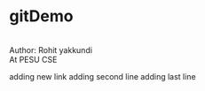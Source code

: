 # gitDemo
<br>
Author: Rohit yakkundi
<br>
At PESU
CSE

adding new link 
adding second line
adding last line 
